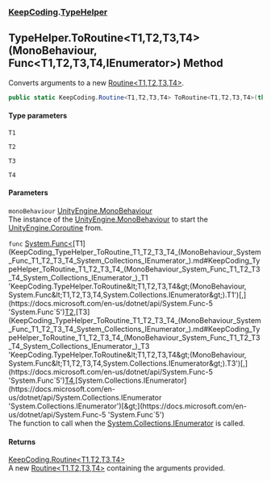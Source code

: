 ### [KeepCoding](KeepCoding.md 'KeepCoding').[TypeHelper](KeepCoding_TypeHelper.md 'KeepCoding.TypeHelper')
## TypeHelper.ToRoutine&lt;T1,T2,T3,T4&gt;(MonoBehaviour, Func&lt;T1,T2,T3,T4,IEnumerator&gt;) Method
Converts arguments to a new [Routine&lt;T1,T2,T3,T4&gt;](KeepCoding_Routine_T1_T2_T3_T4_.md 'KeepCoding.Routine&lt;T1,T2,T3,T4&gt;').  
```csharp
public static KeepCoding.Routine<T1,T2,T3,T4> ToRoutine<T1,T2,T3,T4>(this MonoBehaviour monoBehaviour, System.Func<T1,T2,T3,T4,System.Collections.IEnumerator> func);
```
#### Type parameters
<a name='KeepCoding_TypeHelper_ToRoutine_T1_T2_T3_T4_(MonoBehaviour_System_Func_T1_T2_T3_T4_System_Collections_IEnumerator_)_T1'></a>
`T1`  
  
<a name='KeepCoding_TypeHelper_ToRoutine_T1_T2_T3_T4_(MonoBehaviour_System_Func_T1_T2_T3_T4_System_Collections_IEnumerator_)_T2'></a>
`T2`  
  
<a name='KeepCoding_TypeHelper_ToRoutine_T1_T2_T3_T4_(MonoBehaviour_System_Func_T1_T2_T3_T4_System_Collections_IEnumerator_)_T3'></a>
`T3`  
  
<a name='KeepCoding_TypeHelper_ToRoutine_T1_T2_T3_T4_(MonoBehaviour_System_Func_T1_T2_T3_T4_System_Collections_IEnumerator_)_T4'></a>
`T4`  
  
#### Parameters
<a name='KeepCoding_TypeHelper_ToRoutine_T1_T2_T3_T4_(MonoBehaviour_System_Func_T1_T2_T3_T4_System_Collections_IEnumerator_)_monoBehaviour'></a>
`monoBehaviour` [UnityEngine.MonoBehaviour](https://docs.microsoft.com/en-us/dotnet/api/UnityEngine.MonoBehaviour 'UnityEngine.MonoBehaviour')  
The instance of the [UnityEngine.MonoBehaviour](https://docs.microsoft.com/en-us/dotnet/api/UnityEngine.MonoBehaviour 'UnityEngine.MonoBehaviour') to start the [UnityEngine.Coroutine](https://docs.microsoft.com/en-us/dotnet/api/UnityEngine.Coroutine 'UnityEngine.Coroutine') from.
  
<a name='KeepCoding_TypeHelper_ToRoutine_T1_T2_T3_T4_(MonoBehaviour_System_Func_T1_T2_T3_T4_System_Collections_IEnumerator_)_func'></a>
`func` [System.Func&lt;](https://docs.microsoft.com/en-us/dotnet/api/System.Func-5 'System.Func`5')[T1](KeepCoding_TypeHelper_ToRoutine_T1_T2_T3_T4_(MonoBehaviour_System_Func_T1_T2_T3_T4_System_Collections_IEnumerator_).md#KeepCoding_TypeHelper_ToRoutine_T1_T2_T3_T4_(MonoBehaviour_System_Func_T1_T2_T3_T4_System_Collections_IEnumerator_)_T1 'KeepCoding.TypeHelper.ToRoutine&lt;T1,T2,T3,T4&gt;(MonoBehaviour, System.Func&lt;T1,T2,T3,T4,System.Collections.IEnumerator&gt;).T1')[,](https://docs.microsoft.com/en-us/dotnet/api/System.Func-5 'System.Func`5')[T2](KeepCoding_TypeHelper_ToRoutine_T1_T2_T3_T4_(MonoBehaviour_System_Func_T1_T2_T3_T4_System_Collections_IEnumerator_).md#KeepCoding_TypeHelper_ToRoutine_T1_T2_T3_T4_(MonoBehaviour_System_Func_T1_T2_T3_T4_System_Collections_IEnumerator_)_T2 'KeepCoding.TypeHelper.ToRoutine&lt;T1,T2,T3,T4&gt;(MonoBehaviour, System.Func&lt;T1,T2,T3,T4,System.Collections.IEnumerator&gt;).T2')[,](https://docs.microsoft.com/en-us/dotnet/api/System.Func-5 'System.Func`5')[T3](KeepCoding_TypeHelper_ToRoutine_T1_T2_T3_T4_(MonoBehaviour_System_Func_T1_T2_T3_T4_System_Collections_IEnumerator_).md#KeepCoding_TypeHelper_ToRoutine_T1_T2_T3_T4_(MonoBehaviour_System_Func_T1_T2_T3_T4_System_Collections_IEnumerator_)_T3 'KeepCoding.TypeHelper.ToRoutine&lt;T1,T2,T3,T4&gt;(MonoBehaviour, System.Func&lt;T1,T2,T3,T4,System.Collections.IEnumerator&gt;).T3')[,](https://docs.microsoft.com/en-us/dotnet/api/System.Func-5 'System.Func`5')[T4](KeepCoding_TypeHelper_ToRoutine_T1_T2_T3_T4_(MonoBehaviour_System_Func_T1_T2_T3_T4_System_Collections_IEnumerator_).md#KeepCoding_TypeHelper_ToRoutine_T1_T2_T3_T4_(MonoBehaviour_System_Func_T1_T2_T3_T4_System_Collections_IEnumerator_)_T4 'KeepCoding.TypeHelper.ToRoutine&lt;T1,T2,T3,T4&gt;(MonoBehaviour, System.Func&lt;T1,T2,T3,T4,System.Collections.IEnumerator&gt;).T4')[,](https://docs.microsoft.com/en-us/dotnet/api/System.Func-5 'System.Func`5')[System.Collections.IEnumerator](https://docs.microsoft.com/en-us/dotnet/api/System.Collections.IEnumerator 'System.Collections.IEnumerator')[&gt;](https://docs.microsoft.com/en-us/dotnet/api/System.Func-5 'System.Func`5')  
The function to call when the [System.Collections.IEnumerator](https://docs.microsoft.com/en-us/dotnet/api/System.Collections.IEnumerator 'System.Collections.IEnumerator') is called.
  
#### Returns
[KeepCoding.Routine&lt;](KeepCoding_Routine_T1_T2_T3_T4_.md 'KeepCoding.Routine&lt;T1,T2,T3,T4&gt;')[T1](KeepCoding_TypeHelper_ToRoutine_T1_T2_T3_T4_(MonoBehaviour_System_Func_T1_T2_T3_T4_System_Collections_IEnumerator_).md#KeepCoding_TypeHelper_ToRoutine_T1_T2_T3_T4_(MonoBehaviour_System_Func_T1_T2_T3_T4_System_Collections_IEnumerator_)_T1 'KeepCoding.TypeHelper.ToRoutine&lt;T1,T2,T3,T4&gt;(MonoBehaviour, System.Func&lt;T1,T2,T3,T4,System.Collections.IEnumerator&gt;).T1')[,](KeepCoding_Routine_T1_T2_T3_T4_.md 'KeepCoding.Routine&lt;T1,T2,T3,T4&gt;')[T2](KeepCoding_TypeHelper_ToRoutine_T1_T2_T3_T4_(MonoBehaviour_System_Func_T1_T2_T3_T4_System_Collections_IEnumerator_).md#KeepCoding_TypeHelper_ToRoutine_T1_T2_T3_T4_(MonoBehaviour_System_Func_T1_T2_T3_T4_System_Collections_IEnumerator_)_T2 'KeepCoding.TypeHelper.ToRoutine&lt;T1,T2,T3,T4&gt;(MonoBehaviour, System.Func&lt;T1,T2,T3,T4,System.Collections.IEnumerator&gt;).T2')[,](KeepCoding_Routine_T1_T2_T3_T4_.md 'KeepCoding.Routine&lt;T1,T2,T3,T4&gt;')[T3](KeepCoding_TypeHelper_ToRoutine_T1_T2_T3_T4_(MonoBehaviour_System_Func_T1_T2_T3_T4_System_Collections_IEnumerator_).md#KeepCoding_TypeHelper_ToRoutine_T1_T2_T3_T4_(MonoBehaviour_System_Func_T1_T2_T3_T4_System_Collections_IEnumerator_)_T3 'KeepCoding.TypeHelper.ToRoutine&lt;T1,T2,T3,T4&gt;(MonoBehaviour, System.Func&lt;T1,T2,T3,T4,System.Collections.IEnumerator&gt;).T3')[,](KeepCoding_Routine_T1_T2_T3_T4_.md 'KeepCoding.Routine&lt;T1,T2,T3,T4&gt;')[T4](KeepCoding_TypeHelper_ToRoutine_T1_T2_T3_T4_(MonoBehaviour_System_Func_T1_T2_T3_T4_System_Collections_IEnumerator_).md#KeepCoding_TypeHelper_ToRoutine_T1_T2_T3_T4_(MonoBehaviour_System_Func_T1_T2_T3_T4_System_Collections_IEnumerator_)_T4 'KeepCoding.TypeHelper.ToRoutine&lt;T1,T2,T3,T4&gt;(MonoBehaviour, System.Func&lt;T1,T2,T3,T4,System.Collections.IEnumerator&gt;).T4')[&gt;](KeepCoding_Routine_T1_T2_T3_T4_.md 'KeepCoding.Routine&lt;T1,T2,T3,T4&gt;')  
A new [Routine&lt;T1,T2,T3,T4&gt;](KeepCoding_Routine_T1_T2_T3_T4_.md 'KeepCoding.Routine&lt;T1,T2,T3,T4&gt;') containing the arguments provided.
